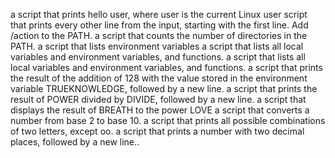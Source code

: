 a script that prints hello user, where user is the current Linux user
script that prints every other line from the input, starting with the first line.
Add /action to the PATH. 
a script that counts the number of directories in the PATH.
a script that lists environment variables
a script that lists all local variables and environment variables, and functions.
a script that lists all local variables and environment variables, and functions.
a script that prints the result of the addition of 128 with the value stored in the environment variable TRUEKNOWLEDGE, followed by a new line.
a script that prints the result of POWER divided by DIVIDE, followed by a new line.
a script that displays the result of BREATH to the power LOVE
a script that converts a number from base 2 to base 10.
a script that prints all possible combinations of two letters, except oo.
a script that prints a number with two decimal places, followed by a new line..
